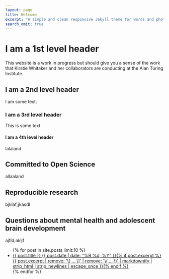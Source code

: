 ```yaml
---
layout: page
title: Welcome
excerpt: "A simple and clean responsive Jekyll theme for words and photos."
search_omit: true
---
```


# I am a 1st level header

This website is a work in progress but should give you a sense of the work that Kirstie Whitaker and her collaborators are conducting at the Alan Turing Institute.

## I am a 2nd level header

I am some text.

### I am a 3rd level header

This is some text

#### I am a 4th level header

lalaland

## Committed to Open Science


allaaland

## Reproducible research


bjklaf;jkasdl


## Questions about mental health and adolescent brain development

ajfld;akljf

<ul class="post-list">
{% for post in site.posts limit:10 %}
  <li><article><a href="{{ site.url }}{{ post.url }}">{{ post.title }} <span class="entry-date"><time datetime="{{ post.date | date_to_xmlschema }}">{{ post.date | date: "%B %d, %Y" }}</time></span>{% if post.excerpt %} <span class="excerpt">{{ post.excerpt | remove: '\[ ... \]' | remove: '\( ... \)' | markdownify | strip_html | strip_newlines | escape_once }}</span>{% endif %}</a></article></li>
{% endfor %}
</ul>
